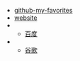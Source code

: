 
* [github-my-favorites](https://github.com/justlovemaki/my-favorites)
* [website](dir)
* * [百度](https://www.baidu.com)
* * [谷歌](https://www.google.com)